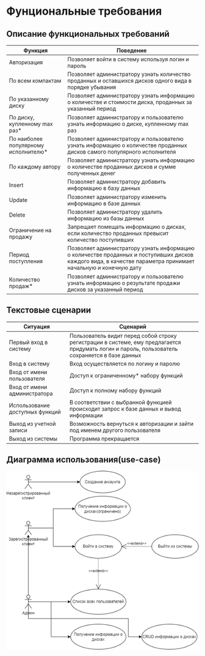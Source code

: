 # Фунциональные требования

## Описание функциональных требований

Функция       | Поведение
------------- | -------------
Авторизация   | Позволяет войти в систему используя логин и пароль
По всем компактам  | Позволяет администратору узнать количество проданных и оставшихся дисков одного вида в порядке убывания
По указанному диску | Позволяет администратору узнать информацию о количестве и стоимости диска, проданных за указанный период
По диску, купленному max раз* | Позволяет администратору и пользователю узнать информацию о диске, купленному max раз
По наиболее популярному исполнителю* | Позволяет администратору и пользователю узнать информацию о количестве проданных дисков самого популярного исполнителя
По каждому автору | Позволяет администратору узнать информацию о количестве проданных дисков и сумме полученных денег
Insert | Позволяет администратору добавить информацию в базу данных
Update | Позволяет администратору изменить информацию в базе данных
Delete | Позволяет администратору удалить информацию из базы данных
Ограничение на продажу | Запрещает помещать информацию о дисках, если количество проданных превысит количество поступивших
Период поступления | Позволяет администратору узнать информацию о количестве проданных и поступивших дисков каждого вида, в качестве параметра принимает начальную и конечную дату
Количество продаж* | Позволяет администратору и пользователю узнать информацию о результате продажи дисков за указанный период

## Текстовые сценарии

Ситуация      | Сценарий
------------- | -------------
Первый вход в систему | Пользователь видит перед собой строку регистрации в системе, ему предлагается придумать логин и пароль, пользователь сохраняется в базе данных
Вход в систему | Вход осуществляется по логину и паролю
Вход от имени пользователя | Доступ к ограниченному* набору функций
Вход от имени администратора | Доступ к полному набору функций
Использование доступных функций | В соответствии с выбранной функцией происходит запрос к базе данных и вывод информации
Выход из учетной записи | Возможность вернуться к авторизации и зайти под именем другого пользователя
Выход из системы | Программа прекращается

## Диаграмма использования(use-case)

![Use-case](pages_info/diagrams/use_case/use_case.drawio.png)